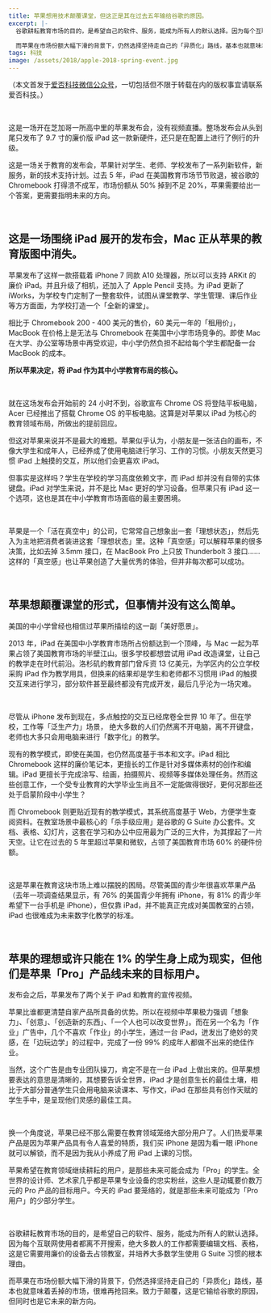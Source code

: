 ```yaml
---
title: 苹果想用技术颠覆课堂，但这正是其在过去五年输给谷歌的原因。
excerpt: |-
  谷歌耕耘教育市场的目的，是希望自己的软件、服务，能成为所有人的默认选择。因为每个互联网使用者都离不开搜索，绝大多数人的工作都需要编辑文档、表格，这是它需要用廉价的设备去占领教室，并培养大多数学生使用 G Suite 习惯的根本理由。

  而苹果在市场份额大幅下滑的背景下，仍然选择坚持走自己的「异质化」路线，基本也就意味着丢掉的市场，很难再抢回来。致力于颠覆，这是它输给谷歌的原因，但同时也是它未来的新方向。
tags: 科技
image: /assets/2018/apple-2018-spring-event.jpg
---
```


（本文首发于[爱否科技微信公众号](https://mp.weixin.qq.com/s/VS1_tmuX9e1-a0gzbS8RuQ)，一切包括但不限于转载在内的版权事宜请联系爱否科技。）

<br>

这是一场开在芝加哥一所高中里的苹果发布会，没有视频直播。整场发布会从头到尾只发布了 9.7 寸的廉价版 iPad 这一款新硬件，还只是在配置上进行了例行的升级。

这是一场关于教育的发布会，苹果针对学生、老师、学校发布了一系列新软件，新服务，新的技术支持计划。过去 5 年，iPad 在美国教育市场节节败退，被谷歌的 Chromebook 打得溃不成军，市场份额从 50% 掉到不足 20%，苹果需要给出一个答案，更需要指明未来的方向。

<br>

## 这是一场围绕 iPad 展开的发布会，Mac 正从苹果的教育版图中消失。

苹果发布了这样一款搭载着 iPhone 7 同款 A10 处理器，所以可以支持 ARKit 的廉价 iPad。并且升级了相机，还加入了 Apple Pencil 支持。为 iPad 更新了 iWorks，为学校专门定制了一整套软件，试图从课堂教学、学生管理、课后作业等方方面面，为学校打造一个「全新的课堂」。

相比于 Chromebook 200 - 400 美元的售价，60 美元一年的「租用价」，MacBook 在价格上是无法与 Chromebook 在美国中小学市场竞争的。即使 Mac 在大学、办公室等场景中再受欢迎，中小学仍然负担不起给每个学生都配备一台 MacBook 的成本。

**所以苹果决定，将 iPad 作为其中小学教育布局的核心。**

<br>

就在这场发布会开始前的 24 小时不到，谷歌宣布 Chrome OS 将登陆平板电脑，Acer 已经推出了搭载 Chrome OS 的平板电脑。这算是对苹果以 iPad 为核心的教育领域布局，所做出的提前回应。

但这对苹果来说并不是最大的难题。苹果似乎认为，小朋友是一张洁白的画布，不像大学生和成年人，已经养成了使用电脑进行学习、工作的习惯。小朋友天然更习惯 iPad 上触摸的交互，所以他们会更喜欢 iPad。

但事实是这样吗？学生在学校的学习高度依赖文字，而 iPad 却并没有自带的实体键盘。iPad 对学生来说，并不是比 Mac 更好的学习设备。但苹果只有 iPad 这一个选项，这也是其在中小学教育市场面临的最主要困境。

<br>

苹果是一个「活在真空中」的公司，它常常自己想象出一套「理想状态」，然后先入为主地把消费者装进这套「理想状态」里。这种「真空感」可以解释苹果的很多决策，比如去掉 3.5mm 接口，在 MacBook Pro 上只放 Thunderbolt 3 接口…… 这样的「真空感」也让苹果创造了大量优秀的体验，但并非每次都可以成功。

<br>

## 苹果想颠覆课堂的形式，但事情并没有这么简单。

美国的中小学曾经也相信过苹果所描绘的这一副「美好愿景」。

2013 年，iPad 在美国中小学教育市场所占份额达到一个顶峰，与 Mac 一起为苹果占领了美国教育市场的半壁江山。很多学校都想尝试用 iPad 改造课堂，让自己的教学走在时代前沿。洛杉矶的教育部门曾斥资 13 亿美元，为学区内的公立学校采购 iPad 作为教学用具，但换来的结果却是学生和老师都不习惯用 iPad 的触摸交互来进行学习，部分软件甚至最终都没有完成开发，最后几乎沦为一场灾难。

<br>

尽管从 iPhone 发布到现在，多点触控的交互已经席卷全世界 10 年了。但在学校，工作等「泛生产力」场景， 绝大多数的人们仍然离不开电脑，离不开键盘，老师也大多只会用电脑来进行「数字化」的教学。

现有的教学模式，即使在美国，也仍然高度基于书本和文字。iPad 相比 Chromebook 这样的廉价笔记本，更擅长的工作是针对多媒体素材的创作和编辑。iPad 更擅长于完成涂写、绘画，拍摄照片、视频等多媒体处理任务。然而这些创意工作，一个受专业教育的大学毕业生尚且不一定能做得很好，更何况那些还处于启蒙阶段中小学生？

而 Chromebook 则更贴近现有的教学模式，其系统高度基于 Web，方便学生查阅资料。在教室场景中最核心的「杀手级应用」是谷歌的 G Suite 办公套件。文档、表格、幻灯片，这套在学习和办公中应用最为广泛的三大件，为其撑起了一片天空。让它在过去的 5 年里超过苹果和微软，占领了美国教育市场 60% 的硬件份额。

<br>

这是苹果在教育这块市场上难以摆脱的困局。尽管美国的青少年很喜欢苹果产品（去年一项调查结果显示，有 76% 的美国青少年拥有 iPhone，有 81% 的青少年希望下一台手机是 iPhone），但仅靠 iPad，并不能真正完成对美国教室的占领，iPad 也很难成为未来数字化教学的标准。

<br>

## 苹果的理想或许只能在 1% 的学生身上成为现实，但他们是苹果「Pro」产品线未来的目标用户。

发布会之后，苹果发布了两个关于 iPad 和教育的宣传视频。

苹果比谁都更清楚自家产品所具备的优势。所以在视频中苹果极力强调「想象力」、「创意」、「创造新的东西」、「一个人也可以改变世界」。而在另一个名为「作业」广告中，几个不喜欢「作业」的小学生，通过一台 iPad，迸发出了绝妙的灵感，在「边玩边学」的过程中，完成了一份 99% 的成年人都做不出来的绝佳作业。

当然，这个广告是由专业团队操刀，肯定不是在一台 iPad 上做出来的。但苹果想要表达的意思是清晰的，其想要告诉全世界，iPad 才是创意生长的最佳土壤，相比于大部分普通学生只会用电脑来读课本、写作文，iPad 在那些具有创作天赋的学生手中，是呈现他们灵感的最佳工具。

<br>

换一个角度说，苹果已经不那么需要在教育领域笼络大部分用户了。人们热爱苹果产品是因为苹果产品具有令人喜爱的特质，我们买 iPhone 是因为看一眼 iPhone 就可以解锁，而不是因为我从小养成了用 iPad 上课的习惯。

苹果希望在教育领域继续耕耘的用户，是那些未来可能会成为「Pro」的学生。全世界的设计师、艺术家几乎都是苹果专业设备的忠实粉丝，这些人是动辄要价数万元的 Pro 产品的目标用户。今天的 iPad 要笼络的，就是那些未来可能成为「Pro 用户」的少部分学生。

<br>

谷歌耕耘教育市场的目的，是希望自己的软件、服务，能成为所有人的默认选择。因为每个互联网使用者都离不开搜索，绝大多数人的工作都需要编辑文档、表格，这是它需要用廉价的设备去占领教室，并培养大多数学生使用 G Suite 习惯的根本理由。

而苹果在市场份额大幅下滑的背景下，仍然选择坚持走自己的「异质化」路线，基本也就意味着丢掉的市场，很难再抢回来。致力于颠覆，这是它输给谷歌的原因，但同时也是它未来的新方向。
